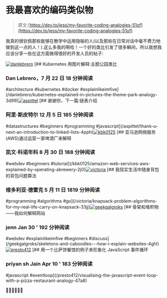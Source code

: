 # 我最喜欢的编码类似物

> 原文:[https://dev.to/jess/my-favorite-coding-analogies-51of](https://dev.to/jess/my-favorite-coding-analogies-51of)

我真的很钦佩那些能够在教学中运用隐喻的人(以及那些在日常对话中毫不费力地做到这一点的人！).这么多我的啊哈！一个好的类比引发了很多瞬间，所以我想我应该分享一些在这方面做得很好的开发人员的帖子:

[![danlebrero](../Images/fab3b799b82ab0eca53099c3e59c800d.png)](/danlebrero) [## Kubernetes 用图片解释:主题公园类比

### Dan Lebrero，7 月 22 日 18 分钟阅读

#architecture #kubernetes #docker #explainlikeimfive](/danlebrero/kubernetes-explained-in-pictures-the-theme-park-analogy-3d99)[![aspittel](../Images/45a8d86fe0ff981bf7cdb45b471a3c5c.png)](/aspittel) [## 谢谢你，下一篇:链表介绍

### 阿里·斯皮特尔 12 月 5 日 185 分钟阅读

#datastructures #beginners #programming #javascript](/aspittel/thank-u-next-an-introduction-to-linked-lists-4pph)[![kbk0125](../Images/adf31106495387012f2bda8711ca7d7b.png)](/kbk0125) [## 亚马逊网络服务(AWS)通过运营一家啤酒厂来解释

### 凯文·科诺年科 8 月 30 日 188 分钟阅读

#webdev #beginners #tutorial](/kbk0125/amazon-web-services-aws-explained-by-operating-abrewery-2j0)[![victoria](../Images/eb6fcfd1a2706c5ac8ba2bebd2a63abf.png)](/victoria) [## 我现实生活中随身背包的背包问题算法

### 维多利亚·德雷克 5 月 11 日 1819 分钟阅读

#programming #algorithms #go](/victoria/knapsack-problem-algorithms-for-my-real-life-carry-on-knapsack-33jj)[![geekgalgroks](../Images/e39bd5511955024580ad945870b41c00.png)](/geekgalgroks) [## 骨架和堆积物——我如何解释网站

### jenn Jan 30 ' 192 分钟阅读

#webdev #explainlikeimfive #beginners #discuss](/geekgalgroks/skeletons-and-caboodles---how-i-explain-websites-4ghl)[![presto412](../Images/8f9ffabbcdb6aec8a4b2b65d3a35df82.png)](/presto412) [## 用一个比萨饼餐馆的例子来形象化 JavaScript 事件循环

### priyan sh Jain Apr 10 ' 183 分钟阅读

#javascript #eventloop](/presto412/visualising-the-javascript-event-loop-with-a-pizza-restaurant-analogy-47a8)

🍕🎢🎤🎒🍻🍕